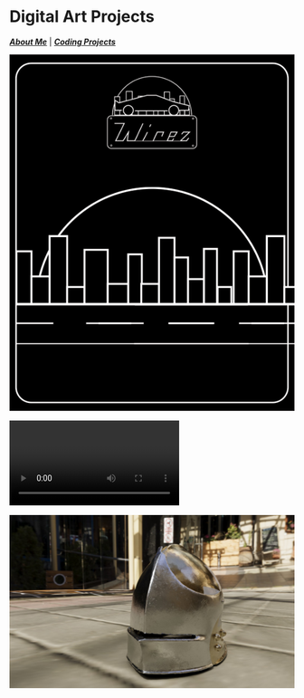 # Digital Art Projects

[***About Me***](./README.md) | [***Coding Projects***](./coding.md)

![Fake Company Gif Project](./assets/img/Final-Project-gif.gif)

![Landscape Project](./assets/img/Landscape.mp4)

![Helmet Render](./assets/img/torres_helmFront.jpg)
